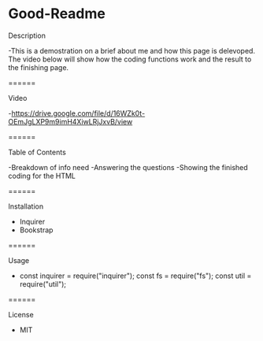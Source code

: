# Good-Readme

Description

-This is a demostration on a brief about me and how this page is delevoped. The video below will show how the coding functions work and the result to the finishing page.

======

Video

-https://drive.google.com/file/d/16WZk0t-OEmJgLXP9m9imH4XiwLRjJxvB/view

======

 Table of Contents
 
  -Breakdown of info need
  -Answering the questions
  -Showing the finished coding for the HTML
  
======

Installation

- Inquirer
- Bookstrap

======

Usage

- const inquirer = require("inquirer");
const fs = require("fs");
const util = require("util");

======

License

- MIT

